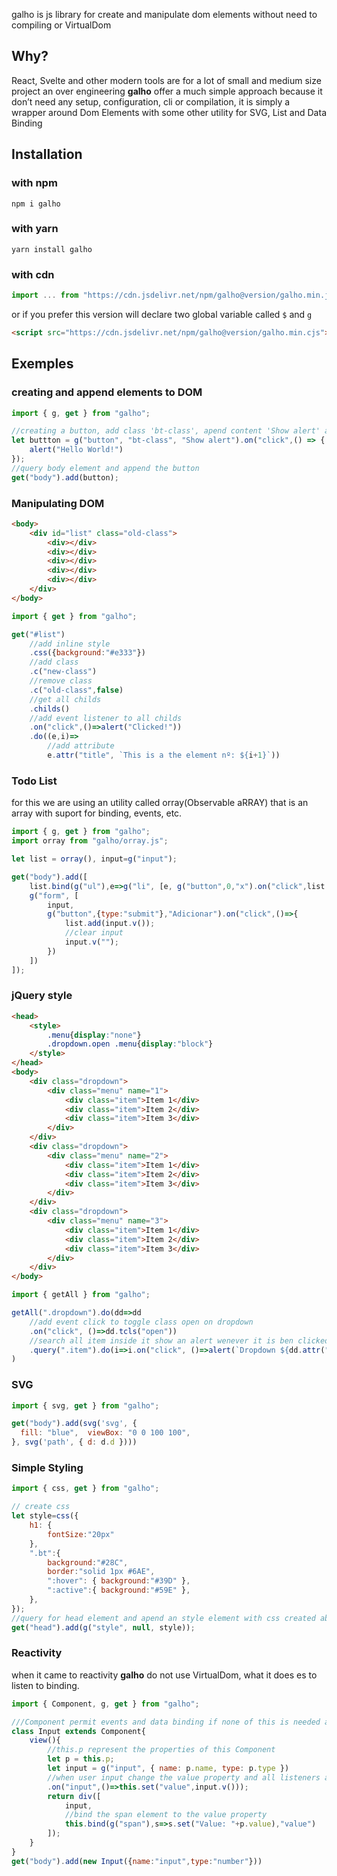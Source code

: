 galho is js library for create and manipulate dom elements without need to compiling or VirtualDom

## Why?

React, Svelte and other modern tools are for a lot of small and medium size project an over engineering **galho** offer a much simple approach because it don’t need any setup, configuration, cli or compilation, it is simply a wrapper around Dom Elements with some other utility for SVG, List and Data Binding

## Installation

### with npm

` npm i galho `

### with yarn

` yarn install galho `

### with cdn

```js
import ... from "https://cdn.jsdelivr.net/npm/galho@version/galho.min.js"
```

or if you prefer this version will declare two global variable called `$` and `g` 

```html
<script src="https://cdn.jsdelivr.net/npm/galho@version/galho.min.cjs"></script>
```


## Exemples

### creating and append elements to DOM

```js
import { g, get } from "galho";

//creating a button, add class 'bt-class', apend content 'Show alert' and add a handler to click event
let buttton = g("button", "bt-class", "Show alert").on("click",() => {
    alert("Hello World!")
});
//query body element and append the button
get("body").add(button);
```

### Manipulating DOM

```html
<body>
    <div id="list" class="old-class">
        <div></div>
        <div></div>
        <div></div>
        <div></div>
        <div></div>
    </div>
</body>
```

```js
import { get } from "galho";

get("#list")
    //add inline style
    .css({background:"#e333"})
    //add class
    .c("new-class")
    //remove class
    .c("old-class",false)
    //get all childs
    .childs()
    //add event listener to all childs
    .on("click",()=>alert("Clicked!"))
    .do((e,i)=>
        //add attribute 
        e.attr("title", `This is a the element nº: ${i+1}`))
```

### Todo List

for this we are using an utility called orray(Observable aRRAY) that is an array with suport for binding, events, etc.

```js
import { g, get } from "galho";
import orray from "galho/orray.js";

let list = orray(), input=g("input");

get("body").add([
    list.bind(g("ul"),e=>g("li", [e, g("button",0,"x").on("click",list.remove(e))])),
    g("form", [
        input,
        g("button",{type:"submit"},"Adicionar").on("click",()=>{
            list.add(input.v());
            //clear input
            input.v("");
        })
    ])
]);
```

### jQuery style

```html
<head>
    <style>
        .menu{display:"none"}
        .dropdown.open .menu{display:"block"}
    </style>
</head>
<body>
    <div class="dropdown">
        <div class="menu" name="1">
            <div class="item">Item 1</div>
            <div class="item">Item 2</div>
            <div class="item">Item 3</div>
        </div>
    </div>
    <div class="dropdown">
        <div class="menu" name="2">
            <div class="item">Item 1</div>
            <div class="item">Item 2</div>
            <div class="item">Item 3</div>
        </div>
    </div>
    <div class="dropdown">
        <div class="menu" name="3">
            <div class="item">Item 1</div>
            <div class="item">Item 2</div>
            <div class="item">Item 3</div>
        </div>
    </div>
</body>
```

```js
import { getAll } from "galho";

getAll(".dropdown").do(dd=>dd
    //add event click to toggle class open on dropdown
    .on("click", ()=>dd.tcls("open"))
    //search all item inside it show an alert wenever it is ben clicked
    .query(".item").do(i=>i.on("click", ()=>alert(`Dropdown ${dd.attr("name")} selected ${i.text()}`)))
)
```

### SVG

```js
import { svg, get } from "galho";

get("body").add(svg('svg', {
  fill: "blue",  viewBox: "0 0 100 100",
}, svg('path', { d: d.d })))
```

### Simple Styling

```js
import { css, get } from "galho";

// create css
let style=css({
    h1: {
        fontSize:"20px"
    },
    ".bt":{
        background:"#28C",
        border:"solid 1px #6AE",
        ":hover": { background:"#39D" },
        ":active":{ background:"#59E" },
    },
});
//query for head element and apend an style element with css created above
get("head").add(g("style", null, style));
```

### Reactivity

when it came to reactivity **galho** do not use VirtualDom, what it does es to listen to binding.

```js
import { Component, g, get } from "galho";

///Component permit events and data binding if none of this is needed a function can be used
class Input extends Component{
    view(){
        //this.p represent the properties of this Component 
        let p = this.p;
        let input = g("input", { name: p.name, type: p.type })
        //when user input change the value property and all listeners asociated to it will be release
        .on("input",()=>this.set("value",input.v()));
        return div([
            input,
            //bind the span element to the value property
            this.bind(g("span"),s=>s.set("Value: "+p.value),"value")
        ]);   
    }
}
get("body").add(new Input({name:"input",type:"number"}))
```

